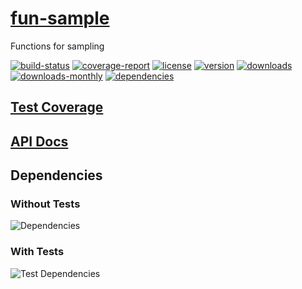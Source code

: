 # [fun-sample](https://bagrounds.gitlab.io/fun-sample)

Functions for sampling

[![build-status](https://gitlab.com/bagrounds/fun-sample/badges/master/build.svg)](https://gitlab.com/bagrounds/fun-sample/commits/master)
[![coverage-report](https://gitlab.com/bagrounds/fun-sample/badges/master/coverage.svg)](https://gitlab.com/bagrounds/fun-sample/commits/master)
[![license](https://img.shields.io/npm/l/fun-sample.svg)](https://www.npmjs.com/package/fun-sample)
[![version](https://img.shields.io/npm/v/fun-sample.svg)](https://www.npmjs.com/package/fun-sample)
[![downloads](https://img.shields.io/npm/dt/fun-sample.svg)](https://www.npmjs.com/package/fun-sample)
[![downloads-monthly](https://img.shields.io/npm/dm/fun-sample.svg)](https://www.npmjs.com/package/fun-sample)
[![dependencies](https://david-dm.org/bagrounds/fun-sample/status.svg)](https://david-dm.org/bagrounds/fun-sample)

## [Test Coverage](https://bagrounds.gitlab.io/fun-sample/coverage/lcov-report/index.html)

## [API Docs](https://bagrounds.gitlab.io/fun-sample/index.html)

## Dependencies

### Without Tests

![Dependencies](https://bagrounds.gitlab.io/fun-sample/img/dependencies.svg)

### With Tests

![Test Dependencies](https://bagrounds.gitlab.io/fun-sample/img/dependencies-test.svg)

